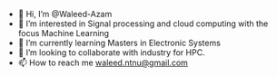 - 👋 Hi, I’m @Waleed-Azam
- 👀 I’m interested in Signal processing and cloud computing with the focus Machine Learning
- 🌱 I’m currently learning Masters in Electronic Systems
- 💞️ I’m looking to collaborate with industry for HPC.
- 📫 How to reach me waleed.ntnu@gmail.com

<!---
Waleed-Azam/Waleed-Azam is a ✨ special ✨ repository because its `README.md` (this file) appears on your GitHub profile.
You can click the Preview link to take a look at your changes.
--->
